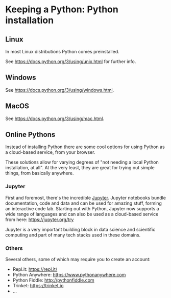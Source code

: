 # Keeping a Python: Python installation

## Linux

In most Linux distributions Python comes preinstalled.

See https://docs.python.org/3/using/unix.html for further info.

## Windows

See https://docs.python.org/3/using/windows.html.

## MacOS

See https://docs.python.org/3/using/mac.html.

## Online Pythons

Instead of installing Python there are some cool options for using Python
as a cloud-based service, from your browser.

These solutions allow for varying degrees of "not needing a local Python 
installation, at all". At the very least, they are great for trying out simple
things, from basically anywhere.

### Jupyter

First and foremost, there's the incredible [Jupyter](https://jupyter.org). 
Jupyter notebooks bundle documentation, code and data and can be used for
amazing stuff, forming an interactive code lab. Starting out with Python, Jupyter 
now supports a wide range of languages and can also be used as a cloud-based service
from here: https://jupyter.org/try

Jupyter is a very important building block in data science and scientific
computing and part of many tech stacks used in these domains.

### Others

Several others, some of which may require you to create an account:

 - Repl.it: https://repl.it/
 - Python Anywhere: https://www.pythonanywhere.com
 - Python Fiddle: http://pythonfiddle.com
 - Trinket: https://trinket.io
 - ...





